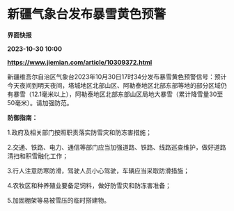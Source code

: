 # 新疆气象台发布暴雪黄色预警
**界面快报**

**2023-10-30 10:00**

**https://www.jiemian.com/article/10309372.html**

新疆维吾尔自治区气象台2023年10月30日17时34分发布暴雪黄色预警信号：预计今天夜间到明天夜间，塔城地区北部山区、阿勒泰地区北部东部等地的部分区域仍有暴雪（12.1毫米以上），阿勒泰地区北部东部山区局地大暴雪（累计降雪量30至50毫米）。请加强防范。

**防御指南：**

1.政府及相关部门按照职责落实防雪灾和防冻害措施；

2.交通、铁路、电力、通信等部门应当加强道路、铁路、线路巡查维护，做好道路清扫和积雪融化工作；

3.行人注意防寒防滑，驾驶人员小心驾驶，车辆应当采取防滑措施；

4.农牧区和种养殖业要备足饲料，做好防雪灾和防冻害准备；

5.加固棚架等易被雪压的临时搭建物。